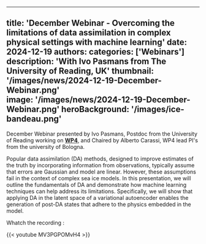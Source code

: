 
---
title: 'December Webinar - Overcoming the limitations of data assimilation in complex physical settings with machine learning'
date: 2024-12-19
authors:
categories: ['Webinars']
description: 'With Ivo Pasmans from The University of Reading, UK'
thumbnail: '/images/news/2024-12-19-December-Webinar.png'  
image: '/images/news/2024-12-19-December-Webinar.png'
heroBackground: '/images/ice-bandeau.png'
---

December Webinar presented by Ivo Pasmans, Postdoc from the University of Reading working on [**WP4**](https://sasip-climate.github.io/research/work-package-four/), and Chaired by Alberto Carassi, WP4 lead PI's from the university of Bologna. 

Popular data assimilation (DA) methods, designed to improve estimates of the truth by incorporating information from observations, typically assume that errors are Gaussian and model are linear. However, these assumptions fail in the context of complex sea ice models. In this presentation, we will outline the fundamentals of DA and demonstrate how machine learning techniques can help address its limitations. Specifically, we will show that applying DA in the latent space of a variational autoencoder enables the generation of post-DA states that adhere to the physics embedded in the model.


Whatch the recording : 

{{< youtube MV3PGPOMvH4 >}}  

